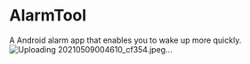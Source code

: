 # AlarmTool
A  Android alarm app that enables you to wake up more quickly.
![Uploading 20210509004610_cf354.jpeg…]()
